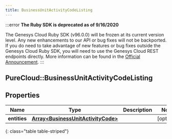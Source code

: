 ```yaml
---
title: BusinessUnitActivityCodeListing
---
```


:::error
**The Ruby SDK is deprecated as of 9/16/2020**

The Genesys Cloud Ruby SDK (v96.0.0) will be frozen at its current version level. Any new enhancements to our API or bug fixes will not be backported. If you do need to take advantage of new features or bug fixes outside the Genesys Cloud Ruby SDK, you will need to use the Genesys Cloud REST endpoints directly. More information can be found in the [Official Announcement](https://developer.mypurecloud.com/forum/t/announcement-genesys-cloud-ruby-sdk-end-of-life/8850).
:::


## PureCloud::BusinessUnitActivityCodeListing

## Properties

|Name | Type | Description | Notes|
|------------ | ------------- | ------------- | -------------|
| **entities** | [**Array&lt;BusinessUnitActivityCode&gt;**](BusinessUnitActivityCode.html) |  | [optional] |
{: class="table table-striped"}


